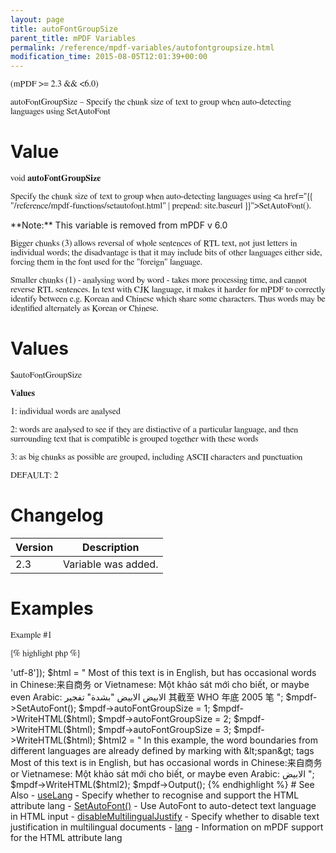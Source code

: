 ```yaml
---
layout: page
title: autoFontGroupSize
parent_title: mPDF Variables
permalink: /reference/mpdf-variables/autofontgroupsize.html
modification_time: 2015-08-05T12:01:39+00:00
---
```


(mPDF >= 2.3 && <6.0)

autoFontGroupSize – Specify the chunk size of text to group when auto-detecting languages using SetAutoFont

# Value

void **autoFontGroupSize**

Specify the chunk size of text to group when auto-detecting languages using
<a href="{{ "/reference/mpdf-functions/setautofont.html" | prepend: site.baseurl }}">SetAutoFont()</a>.

<div class="alert alert-info" role="alert" markdown="1">
	**Note:** This variable is removed from mPDF v 6.0
</div>

Bigger chunks (3) allows reversal of whole sentences of RTL text, not just letters in individual words; the disadvantage
is that it may include bits of other languages either side, forcing them in the font used for the "foreign" language.

Smaller chunks (1) - analysing word by word - takes more processing time, and cannot reverse RTL sentences. In text with
CJK language, it makes it harder for mPDF to correctly identify between e.g. Korean and Chinese which share some
characters. Thus words may be identified alternately as Korean or Chinese.

# Values

<span class="parameter">$autoFontGroupSize</span>

**Values**

1: individual words are analysed

2: words are analysed to see if they are distinctive of a particular language, and then surrounding text that is
compatible is grouped together with these words

3: as big chunks as possible are grouped, including ASCII characters and punctuation

<span class="smallblock">DEFAULT</span>: 2

# Changelog

<table class="table"> <thead>
<tr> <th>Version</th><th>Description</th> </tr>
</thead> <tbody>
<tr>
<td>2.3</td>
<td>Variable was added.</td>
</tr>
</tbody> </table>

# Examples

Example #1

{% highlight php %}
<?php

// Require composer autoload
require_once __DIR__ . '/vendor/autoload.php';

$mpdf = new \Mpdf\Mpdf(['mode' => 'utf-8']);

$html = "

<style>

p { font-family: FreeSerif; }

</style>

Most of this text is in English, but has occasional words in Chinese:来自商务 or Vietnamese: Một khảo sát mới cho biết, or maybe even Arabic: الابيض

الابيض "بشدة" تفجير

其截至 WHO 年底 2005 笔

";

$mpdf->SetAutoFont();

$mpdf->autoFontGroupSize = 1;

$mpdf->WriteHTML($html);

$mpdf->autoFontGroupSize = 2;

$mpdf->WriteHTML($html);

$mpdf->autoFontGroupSize = 3;

$mpdf->WriteHTML($html);

$html2 = "
In this example, the word boundaries from different languages are already defined by marking with &amp;lt;span&amp;gt; tags

Most of this text is in English, but has occasional words in Chinese:<span>来自商务</span> or Vietnamese: <span>Một khảo sát mới cho biết</span>, or maybe even Arabic: <span>الابيض</span>
";

$mpdf->WriteHTML($html2);

$mpdf->Output();
{% endhighlight %}

# See Also

- <a href="{{ "/reference/mpdf-variables/uselang.html" | prepend: site.baseurl }}">useLang</a> - Specify whether to recognise and support the HTML attribute lang
- <a href="{{ "/reference/mpdf-variables/autofontgroupsize.html" | prepend: site.baseurl }}">SetAutoFont()</a> - Use AutoFont to auto-detect text language in HTML input
- <a href="index0c23.html?tid=346">disableMultilingualJustify</a> - Specify whether to disable text justification in multilingual documents
- <a href="{{ "/fonts-languages/lang-v5-x.html" | prepend: site.baseurl }}">lang</a> - Information on mPDF support for the HTML attribute lang
